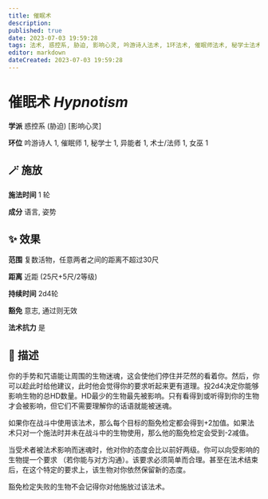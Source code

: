 ```yaml
---
title: 催眠术
description: 
published: true
date: 2023-07-03 19:59:28
tags: 法术, 惑控系, 胁迫, 影响心灵, 吟游诗人法术, 1环法术, 催眠师法术, 秘学士法术, 异能者法术, 术士/法师法术, 女巫法术
editor: markdown
dateCreated: 2023-07-03 19:59:28
---
```


# **催眠术** *Hypnotism*

**学派** 惑控系 (胁迫) \[影响心灵\] 

**环位** 吟游诗人 1, 催眠师 1, 秘学士 1, 异能者 1, 术士/法师 1, 女巫 1

## 🪄 施放

**施法时间** 1 轮

**成分** 语言, 姿势

## ✨ 效果  

**范围** 复数活物，任意两者之间的距离不超过30尺

**距离** 近距 (25尺+5尺/2等级)  

**持续时间** 2d4轮 

**豁免** 意志, 通过则无效

**法术抗力** 是

## 📖 描述

你的手势和咒语能让周围的生物迷魂，这会使他们停住并茫然的看着你。然后，你可以趁此时给他建议，此时他会觉得你的要求听起来更有道理。投2d4决定你能够影响生物的总HD数量。HD最少的生物最先被影响。只有看得到或听得到你的生物才会被影响，但它们不需要理解你的话语就能被迷魂。

如果你在战斗中使用该法术，那么每个目标的豁免检定都会得到+2加值。如果法术只对一个施法时并未在战斗中的生物使用，那么他的豁免检定会受到-2减值。

当受术者被法术影响而迷魂时，他对你的态度会比以前好两级。你可以向受影响的生物提一个要求 （若你能与对方沟通）。该要求必须简单而合理。甚至在法术结束后，在这个特定的要求上，该生物对你依然保留新的态度。

豁免检定失败的生物不会记得你对他施放过该法术。
    